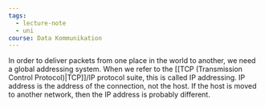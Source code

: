 ```yaml
---
tags:
  - lecture-note
  - uni
course: Data Kommunikation
---
```

In order to deliver packets from one place in the world to another, we need a global addressing system.
When we refer to the [[TCP (Transmission Control Protocol)|TCP]]/IP protocol suite, this is called IP addressing.
IP address is the address of the connection, not the host.
If the host is moved to another network, then the IP address is probably different.
